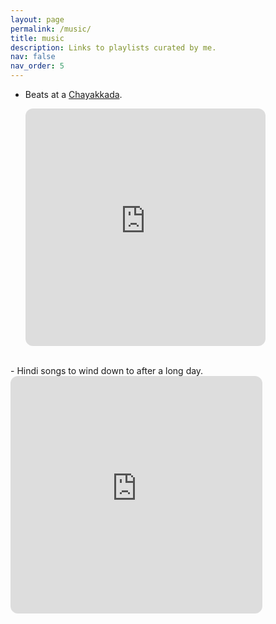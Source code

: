 ```yaml
---
layout: page
permalink: /music/
title: music
description: Links to playlists curated by me.
nav: false
nav_order: 5
---
```


- Beats at a [Chayakkada](https://www.thenewsminute.com/article/keralas-chayakkada-how-tea-shop-has-shaped-politics-cinema-and-culture-142912).

  <iframe style="border-radius:12px" src="https://open.spotify.com/embed/playlist/6DXMdlZxBLi38boZFQHeza?utm_source=generator" width="80%" height="380" frameBorder="0" allowfullscreen="" allow="autoplay; clipboard-write; encrypted-media; fullscreen; picture-in-picture" loading="lazy"></iframe>

<br>
- Hindi songs to wind down to after a long day.

  <iframe style="border-radius:12px" src="https://open.spotify.com/embed/playlist/68j5RZwZ6PhFWSxk1AAEss?utm_source=generator" width="80%" height="380" frameBorder="0" allowfullscreen="" allow="autoplay; clipboard-write; encrypted-media; fullscreen; picture-in-picture" loading="lazy"></iframe>